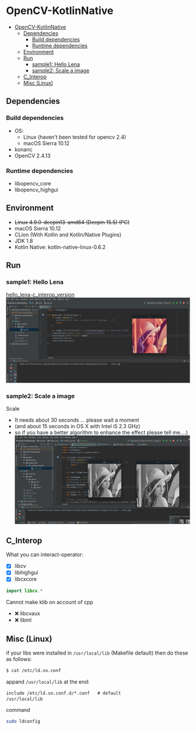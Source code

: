 # OpenCV-KotlinNative

<!-- @import "[TOC]" {cmd="toc" depthFrom=1 depthTo=6 orderedList=true} -->
<!-- code_chunk_output -->

* [OpenCV-KotlinNative](#opencv-kotlinnative)
	* [Dependencies](#dependencies)
		* [Build dependencies](#build-dependencies)
		* [Runtime dependencies](#runtime-dependencies)
	* [Environment](#environment)
	* [Run](#run)
		* [sample1: Hello Lena](#sample1-hello-lena)
		* [sample2: Scale a image](#sample2)
	* [C_Interop](#c_interop)
	* [Misc (Linux)](#misc-linux)

<!-- /code_chunk_output -->

## Dependencies

### Build dependencies 
- OS: 
    - Linux (haven't been tested for opencv 2.4)
    - macOS Sierra 10.12
- konanc
- OpenCV 2.4.13

### Runtime dependencies
- libopencv_core
- libopencv_highgui

## Environment
- <del>Linux 4.9.0-deepin13-amd64 (Deepin 15.5) (PC)</del>
- macOS Sierra 10.12
- CLion (With Kotlin and Kotlin/Native Plugins)
- JDK 1.8
- Kotlin Native: kotlin-native-linux-0.6.2

## Run
### sample1: Hello Lena
[hello_lena-c_interop_version](https://github.com/zxj5470/OpenCV-KotlinNative/blob/master/samples/hello_lena/c_interop_version/CInterop.kt)
![finally you can see lena.jpg](./pic/pic0.png)

### sample2: Scale a image
Scale 
- It needs about 30 seconds ... please wait a moment 
- (and about 15 seconds in OS X with Intel i5 2.3 GHz)
- so if you have a better algorithm to enhance the effect please tell me....)
![scale](./pic/pic1.png)

## C_Interop
What you can interact-operator:

- [X] libcv
- [X] libhighgui
- [X] libcxcore

```kotlin
import libcv.*
```

Cannot make klib on account of cpp

- :x: libcvaux 
- :x: libml 


## Misc (Linux)

if your libs were installed in `/usr/local/lib` (Makefile default)
then do these as follows:

```bash
$ cat /etc/ld.so.conf
```

appand `/usr/local/lib` at the end:

```
include /etc/ld.so.conf.d/*.conf   # default
/usr/local/lib
```

command

```bash
sudo ldconfig
```
